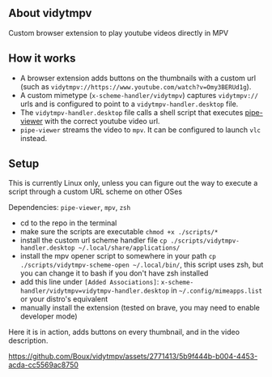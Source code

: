 ## About vidytmpv

Custom browser extension to play youtube videos directly in MPV

## How it works

- A browser extension adds buttons on the thumbnails with a custom url (such as `vidytmpv://https://www.youtube.com/watch?v=Omy3BERUd1g`).
- A custom mimetype (`x-scheme-handler/vidytmpv`) captures `vidytmpv://` urls and is configured to point to a `vidytmpv-handler.desktop` file.
- The `vidytmpv-handler.desktop` file calls a shell script that executes [pipe-viewer](https://github.com/trizen/pipe-viewer) with the correct youtube video url.
- `pipe-viewer` streams the video to `mpv`. It can be configured to launch `vlc` instead.

## Setup

This is currently Linux only, unless you can figure out the way to execute a script through a custom URL scheme on other OSes

Dependencies: `pipe-viewer`, `mpv`, `zsh`

- cd to the repo in the terminal
- make sure the scripts are executable `chmod +x ./scripts/*`
- install the custom url scheme handler file `cp ./scripts/vidytmpv-handler.desktop ~/.local/share/applications/`
- install the mpv opener script to somewhere in your path `cp ./scripts/vidytmpv-scheme-open ~/.local/bin/`, this script uses zsh, but you can change it to bash if you don't have zsh installed
- add this line under `[Added Associations]`: `x-scheme-handler/vidytmpv=vidytmpv-handler.desktop` in `~/.config/mimeapps.list` or your distro's equivalent
- manually install the extension (tested on brave, you may need to enable developer mode)

Here it is in action, adds buttons on every thumbnail, and in the video description.

https://github.com/Boux/vidytmpv/assets/2771413/5b9f444b-b004-4453-acda-cc5569ac8750

